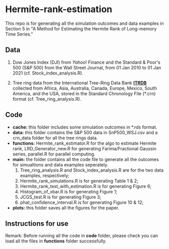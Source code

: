 # Hermite-rank-estimation

This repo is for generating all the simulation outcomes and data examples in Section 5 in "A Method for Estimating the Hermite Rank of Long-memory Time Series."

## Data

1) Dow Jones Index (DJI) from $Yahoo!$ Finance and the Standard & Poor's 500 (S&P 500) from the Wall Street Journal, from 01 Jan 2010 to 01 Jan 2021 (cf. Stock_index_analysis.R).

3) Tree ring data from the International Tree-Ring Data Bank **[ITRDB](https://www.ncei.noaa.gov/products/paleoclimatology/tree-ring)** collected from Africa, Asia, Australia, Canada, Europe, Mexico, South America, and the USA, stored in the Standard Chronology File (*.crn) format (cf. Tree_ring_analysis.R).

## Code

- **cache:** this folder includes some simulation outcomes in *.rds format.
- **data:** this folder contains the S&P 500 data in SnP500_WSJ.csv and a crn_data folder for all the tree rings data.
- **functions:** Hermite_rank_estimator.R for the algo to estimate Hermite rank, LRD_Generator_new.R for generating Farima/Fractional Gaussin series, parallel.R for parallel computing.
- **main:** the folder contains all the code file to generate all the outcomes for simualtions and data examples seperately.
  1) Tree_ring_analysis.R and Stock_index_analysis.R are for the two data examples, respectively;
  2) Hermite_rank_simulations.R is for generating Table 1 & 2;
  3) Hermite_rank_test_with_estimation.R is for generating Figure 6;
  4) Histogram_of_xbar.R is for generating Figure 1;
  5) JCGS_test.R is for generating Figure 3;
  6) phat_confidence_interval.R is for generating Figure 10 & 12;
- **plots:** this folder saves all the figures for the paper.

## Instructions for use

Remark: Before running all the code in **code** folder, please check you can load all the files in **functions** folder successfully.

